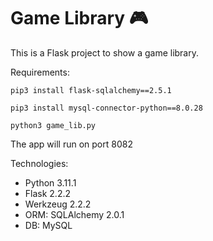 # Game Library 🎮

This is a Flask project to show a game library.

Requirements:

```pip3 install flask-sqlalchemy==2.5.1```

```pip3 install mysql-connector-python==8.0.28```

```python3 game_lib.py```

The app will run on port 8082

Technologies:


+ Python 3.11.1
+ Flask 2.2.2
+ Werkzeug 2.2.2
+ ORM: SQLAlchemy 2.0.1
+ DB: MySQL



